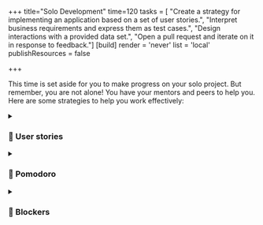 +++
title="Solo Development"
time=120
tasks = [
    "Create a strategy for implementing an application based on a set of user stories.",
    "Interpret business requirements and express them as test cases.",
    "Design interactions with a provided data set.",
    "Open a pull request and iterate on it in response to feedback."]
[build]
  render = 'never'
  list = 'local'
  publishResources = false
  
+++

This time is set aside for you to make progress on your solo project. But remember, you are not alone! You have your mentors and peers to help you. Here are some strategies to help you work effectively:

<details>
<summary>

### 👤 User stories

</summary>

> As a [who], I can [what] so that **[why]**

Spend some time working on your initial {{<tooltip title="user stories ">}}A user story is a short sentence stating some goal a user can expect to achieve when _using_ the product we are building.{{</tooltip>}}. Write them as tickets on your planning board.

1. **Identify described requirements**: What are the requirements of your project? What are the features you need to build? Describe them in user story format.
1. **Create a strategy**: How will you implement these user stories? What are the steps you need to take to complete them? Update your tickets with this information.
1. **Express as test cases**: How will you know when you have completed the user story? What tests can you write to verify that the user story is complete? Write these tests.

Use this opportunity to compare your user stories with others and ask for feedback in real time. 🌟 Everyone will approach the project differently, and you can get feedback to test your ideas.

</details>

<details>
<summary>

### 🍅 Pomodoro

</summary>

Each person take a small-scoped ticket. Set a timer for {{<timer>}}25{{</timer>}}. Use this focused time to complete your ticket and open a PR.

⌛ Time's up! Take a {{<timer>}}5{{</timer>}} break! Make a cup of tea. Walk around a bit.

Now set a new {{<timer>}}25{{</timer>}} and review each PR as a group.

⌛ Time's up! Take a {{<timer>}}5{{</timer>}} break! Make a cup of tea. Stretch! Look at how much progress you made in one hour. ✨

</details>

<details>
<summary>

### 🚧 Blockers

</summary>

Identify any blockers or dependencies in your project. What must be done first? What can be "decoupled" and done in any order? What parts will you need to research or ask for help from others? What parts are you confident about? Mark these on your board.

#### Describe your blocker

Describing the problem systematically will take you most of the way to resolving the blocker. Use the following template on a ticket on your board:

1. **What you did**: Describe what you have done so far. Give links and code snippets.
1. **What you expected**: Describe what you expected to happen.
1. **What actually happened**: Describe what actually happened.

Blockers can feel frustrating, but in reality they are opportunities to explore and solve problems. This is what engineering is all about. 🌱

</details>
